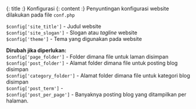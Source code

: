 {: title :} Konfigurasi
{: content :}
Penyuntingan konfigurasi website dilakukan pada file `conf.php`

`$config['site_title']` - Judul website 	
`$config['site_slogan']` - Slogan atau _tagline_ website 	
`$config['theme']` - Tema yang digunakan pada website

**Dirubah jika diperlukan:** 	
`$config['page_folder']` - Folder dimana file untuk laman disimpan 	
`$config['post_folder']` - Alamat folder dimana file untuk posting blog disimpan 	
`$config['category_folder']` - Alamat folder dimana file untuk kategori blog disimpan 	
`$config['post_term']` -  	
`$config['post_per_page']` - Banyaknya posting blog yang ditampilkan per halaman.
